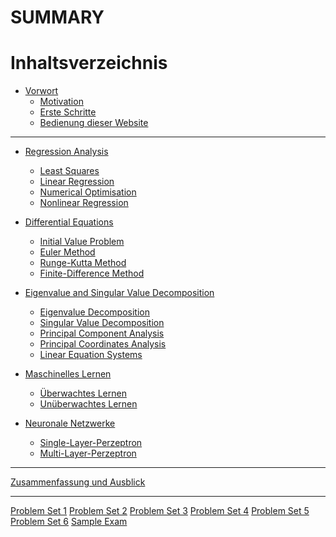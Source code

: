# SUMMARY

# Inhaltsverzeichnis

- [Vorwort](00-preface.md)
    - [Motivation](00-preface/01-motivation.md)
    - [Erste Schritte](00-preface/02-getting_started.md)
    - [Bedienung dieser Website](00-preface/03-mdbook_usage.md)

---

- [Regression Analysis](01-regression.md)
    - [Least Squares](01-regression/01-least_squares.md)
    - [Linear Regression](01-regression/02-linear_regression.md)
    - [Numerical Optimisation](01-regression/03-numerical_optimisation.md)
    - [Nonlinear Regression](01-regression/04-nonlinear_regression.md)

- [Differential Equations](02-differential_equations.md)
    - [Initial Value Problem](02-differential_equations/01-initial_value_problem.md)
    - [Euler Method](02-differential_equations/02-euler_method.md)
    - [Runge-Kutta Method](02-differential_equations/03-runge_kutta.md)
    - [Finite-Difference Method](02-differential_equations/04-finite_differences.md)

- [Eigenvalue and Singular Value Decomposition](04-evd_and_svd.md)
    - [Eigenvalue Decomposition](04-evd_and_svd/01-eigenvalue_decomposition.md)
    - [Singular Value Decomposition](04-evd_and_svd/02-singular_value_decomposition.md)
    - [Principal Component Analysis]()
    - [Principal Coordinates Analysis]()
    - [Linear Equation Systems]()

- [Maschinelles Lernen]()
    - [Überwachtes Lernen]()
    - [Unüberwachtes Lernen]()

- [Neuronale Netzwerke]()
    - [Single-Layer-Perzeptron]()
    - [Multi-Layer-Perzeptron]()

---

[Zusammenfassung und Ausblick]()

---

[Problem Set 1](psets/01.md)
[Problem Set 2](psets/02.md)
[Problem Set 3]()
[Problem Set 4]()
[Problem Set 5]()
[Problem Set 6]()
[Sample Exam]()

